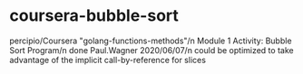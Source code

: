 # coursera-bubble-sort

percipio/Coursera "golang-functions-methods"/n
Module 1 Activity: Bubble Sort Program/n
done Paul.Wagner 2020/06/07/n
could be optimized to take advantage of the implicit call-by-reference for slices
